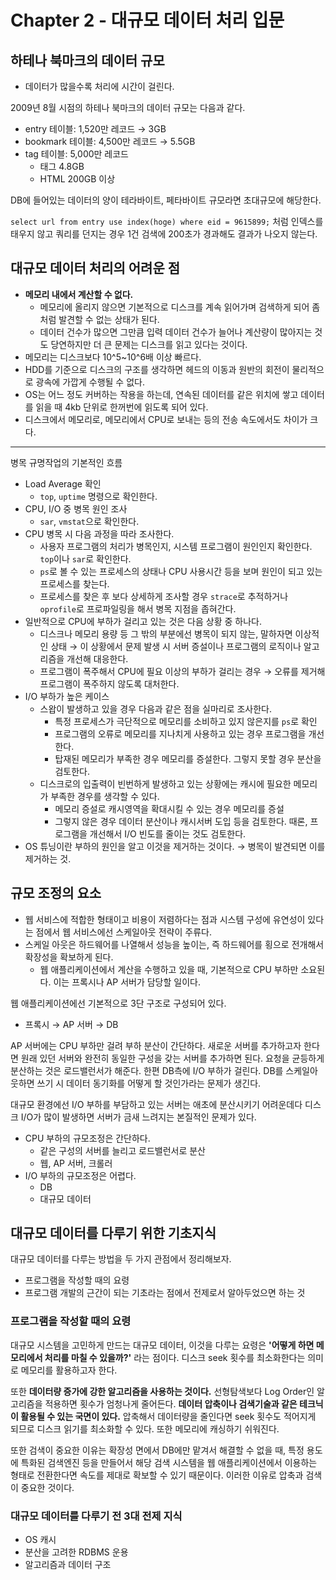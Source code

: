 # Chapter 2 - 대규모 데이터 처리 입문
## 하테나 북마크의 데이터 규모
- 데이터가 많을수록 처리에 시간이 걸린다.

2009년 8월 시점의 하테나 북마크의 데이터 규모는 다음과 같다.

- entry 테이블: 1,520만 레코드 → 3GB
- bookmark 테이블: 4,500만 레코드 → 5.5GB
- tag 테이블: 5,000만 레코드
  - 태그 4.8GB
  - HTML 200GB 이상

DB에 들어있는 데이터의 양이 테라바이트, 페타바이트 규모라면 초대규모에 해당한다.

`select url from entry use index(hoge) where eid = 9615899;` 처럼 인덱스를 태우지 않고 쿼리를 던지는 경우 1건 검색에 200초가 경과해도 결과가 나오지 않는다.

## 대규모 데이터 처리의 어려운 점
- **메모리 내에서 계산할 수 없다.**
  - 메모리에 올리지 않으면 기본적으로 디스크를 계속 읽어가며 검색하게 되어 좀처럼 발견할 수 없는 상태가 된다.
  - 데이터 건수가 많으면 그만큼 입력 데이터 건수가 늘어나 계산량이 많아지는 것도 당연하지만 더 큰 문제는 디스크를 읽고 있다는 것이다.
- 메모리는 디스크보다 10^5~10^6배 이상 빠르다.
- HDD를 기준으로 디스크의 구조를 생각하면 헤드의 이동과 원반의 회전이 물리적으로 광속에 가깝게 수행될 수 없다.
- OS는 어느 정도 커버하는 작용을 하는데, 연속된 데이터를 같은 위치에 쌓고 데이터를 읽을 때 4kb 단위로 한꺼번에 읽도록 되어 있다.
- 디스크에서 메모리로, 메모리에서 CPU로 보내는 등의 전송 속도에서도 차이가 크다.

---
병목 규명작업의 기본적인 흐름
- Load Average 확인
  - `top`, `uptime` 명령으로 확인한다.
- CPU, I/O 중 병목 원인 조사
  - `sar`, `vmstat`으로 확인한다.
- CPU 병목 시 다음 과정을 따라 조사한다.
  - 사용자 프로그램의 처리가 병목인지, 시스템 프로그램이 원인인지 확인한다. `top`이나 `sar`로 확인한다.
  - `ps`로 볼 수 있는 프로세스의 상태나 CPU 사용시간 등을 보며 원인이 되고 있는 프로세스를 찾는다.
  - 프로세스를 찾은 후 보다 상세하게 조사할 경우 `strace`로 추적하거나 `oprofile`로 프로파일링을 해서 병목 지점을 좁혀간다.
- 일반적으로 CPU에 부하가 걸리고 있는 것은 다음 상황 중 하나다.
  - 디스크나 메모리 용량 등 그 밖의 부분에선 병목이 되지 않는, 말하자면 이상적인 상태 → 이 상황에서 문제 발생 시 서버 증설이나 프로그램의 로직이나 알고리즘을 개선해 대응한다.
  - 프로그램이 폭주해서 CPU에 필요 이상의 부하가 걸리는 경우 → 오류를 제거해 프로그램이 폭주하지 않도록 대처한다.
- I/O 부하가 높은 케이스
  - 스왑이 발생하고 있을 경우 다음과 같은 점을 실마리로 조사한다.
    - 특정 프로세스가 극단적으로 메모리를 소비하고 있지 않은지를 `ps`로 확인
    - 프로그램의 오류로 메모리를 지나치게 사용하고 있는 경우 프로그램을 개선한다.
    - 탑재된 메모리가 부족한 경우 메모리를 증설한다. 그렇지 못할 경우 분산을 검토한다.
  - 디스크로의 입출력이 빈번하게 발생하고 있는 상황에는 캐시에 필요한 메모리가 부족한 경우를 생각할 수 있다.
    - 메모리 증설로 캐시영역을 확대시킬 수 있는 경우 메모리를 증설
    - 그렇지 않은 경우 데이터 분산이나 캐시서버 도입 등을 검토한다. 때론, 프로그램을 개선해서 I/O 빈도를 줄이는 것도 검토한다.
- OS 튜닝이란 부하의 원인을 알고 이것을 제거하는 것이다. → 병목이 발견되면 이를 제거하는 것.

## 규모 조정의 요소
- 웹 서비스에 적합한 형태이고 비용이 저렴하다는 점과 시스템 구성에 유연성이 있다는 점에서 웹 서비스에선 스케일아웃 전략이 주류다.
- 스케일 아웃은 하드웨어를 나열해서 성능을 높이는, 즉 하드웨어를 횡으로 전개해서 확장성을 확보하게 된다.
  - 웹 애플리케이션에서 계산을 수행하고 있을 때, 기본적으로 CPU 부하만 소요된다. 이는 프록시나 AP 서버가 담당할 일이다.

웹 애플리케이션에선 기본적으로 3단 구조로 구성되어 있다.

- 프록시 → AP 서버 → DB

AP 서버에는 CPU 부하만 걸려 부하 분산이 간단하다. 새로운 서버를 추가하고자 한다면 원래 있던 서버와 완전히 동일한 구성을 갖는 서버를 추가하면 된다. 요청을 균등하게 분산하는 것은 로드밸런서가 해준다. 한편 DB측에 I/O 부하가 걸린다. DB를 스케일아웃하면 쓰기 시 데이터 동기화를 어떻게 할 것인가라는 문제가 생긴다.

대규모 환경에선 I/O 부하를 부담하고 있는 서버는 애초에 분산시키기 어려운데다 디스크 I/O가 많이 발생하면 서버가 금새 느려지는 본질적인 문제가 있다.

- CPU 부하의 규모조정은 간단하다.
  - 같은 구성의 서버를 늘리고 로드밸런서로 분산
  - 웹, AP 서버, 크롤러
- I/O 부하의 규모조정은 어렵다.
  - DB
  - 대규모 데이터

## 대규모 데이터를 다루기 위한 기초지식
대규모 데이터를 다루는 방법을 두 가지 관점에서 정리해보자.

- 프로그램을 작성할 때의 요령
- 프로그램 개발의 근간이 되는 기초라는 점에서 전제로서 알아두었으면 하는 것

### 프로그램을 작성할 때의 요령
대규모 시스템을 고민하게 만드는 대규모 데이터, 이것을 다루는 요령은 **'어떻게 하면 메모리에서 처리를 마칠 수 있을까?'** 라는 점이다. 디스크 seek 횟수를 최소화한다는 의미로 메모리를 활용하고자 한다.

또한 **데이터량 증가에 강한 알고리즘을 사용하는 것이다.** 선형탐색보다 Log Order인 알고리즘을 적용하면 횟수가 엄청나게 줄어든다. **데이터 압축이나 검색기술과 같은 테크닉이 활용될 수 있는 국면이 있다.** 압축해서 데이터량을 줄인다면 seek 횟수도 적어지게 되므로 디스크 읽기를 최소화할 수 있다. 또한 메모리에 캐싱하기 쉬워진다.

또한 검색이 중요한 이유는 확장성 면에서 DB에만 맡겨서 해결할 수 없을 때, 특정 용도에 특화된 검색엔진 등을 만들어서 해당 검색 시스템을 웹 애플리케이션에서 이용하는 형태로 전환한다면 속도를 제대로 확보할 수 있기 때문이다. 이러한 이유로 압축과 검색이 중요한 것이다.

### 대규모 데이터를 다루기 전 3대 전제 지식
- OS 캐시
- 분산을 고려한 RDBMS 운용
- 알고리즘과 데이터 구조